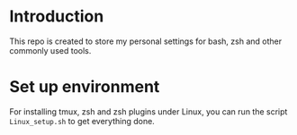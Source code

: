 # Introduction

This repo is created to store my personal settings for bash, zsh and other
commonly used tools.

# Set up environment

For installing tmux, zsh and zsh plugins under Linux, you can run the script
`Linux_setup.sh` to get everything done.
